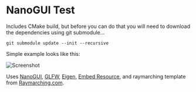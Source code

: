 # NanoGUI Test

Includes CMake build, but before you can do that you will need
to download the dependencies using git submodule...

    git submodule update --init --recursive

Simple example looks like this:

![Screenshot](https://raw.githubusercontent.com/darrenmothersele/nanogui-test/master/screenshot.png "Screenshot")

Uses [NanoGUI](https://github.com/wjakob/nanogui), [GLFW](http://www.glfw.org/),
[Eigen](http://eigen.tuxfamily.org/), [Embed Resource](https://github.com/cyrilcode/embed-resource),
and raymarching template from [Raymarching.com](http://raymarching.com/).


